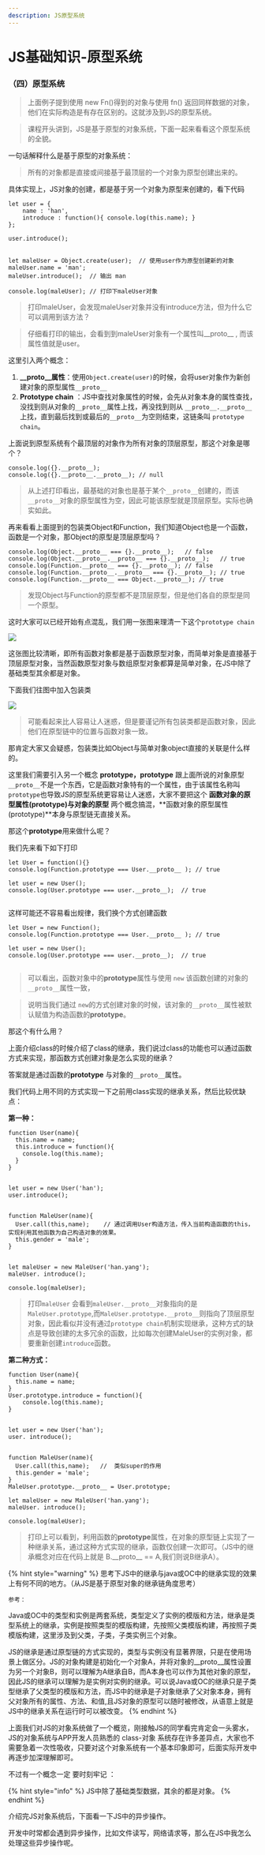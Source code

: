 ```yaml
---
description: JS原型系统
---
```


# JS基础知识-原型系统

### （四）原型系统

> 上面例子提到使用 new Fn\(\)得到的对象与使用 fn\(\) 返回同样数据的对象，他们在实际构造是有存在区别的。这就涉及到JS的原型系统。

> 课程开头讲到，JS是基于原型的对象系统，下面一起来看看这个原型系统的全貌。



一句话解释什么是基于原型的对象系统：

> 所有的对象都是直接或间接基于最顶层的一个对象为原型创建出来的。

具体实现上，JS对象的创建，都是基于另一个对象为原型来创建的，看下代码

```text
let user = {
    name : 'han',
    introduce : function(){ console.log(this.name); }
};

user.introduce();


let maleUser = Object.create(user);  // 使用user作为原型创建新的对象
maleUser.name = 'man';
maleUser.introduce();  // 输出 man

console.log(maleUser); // 打印下maleUser对象
```

> 打印maleUser，会发现maleUser对象并没有introduce方法，但为什么它可以调用到该方法？

> 仔细看打印的输出，会看到到maleUser对象有一个属性叫\_\_proto\_\_ , 而该属性值就是user。

这里引入两个概念：

1. **\_\_proto\_\_属性**：使用`Object.create(user)`的时候，会将user对象作为新创建对象的原型属性`__proto__`
2. **Prototype chain** ：JS中查找对象属性的时候，会先从对象本身的属性查找，没找到则从对象的`__proto__`属性上找，再没找到则从 `__proto__.__proto__`上找，直到最后找到或最后的`__proto__`为空则结束，这链条叫 `prototype chain`。

上面说到原型系统有个最顶层的对象作为所有对象的顶层原型，那这个对象是哪个？

```text
console.log({}.__proto__);   
console.log({}.__proto__.__proto__); // null
```

> 从上述打印看出，最基础的对象也是基于某个`__proto__`创建的，而该`__proto__`对象的原型属性为空，因此可能该原型就是顶层原型。实际也确实如此。

再来看看上面提到的包装类Object和Function，我们知道Object也是一个函数，函数是一个对象，那Object的原型是顶层原型吗？

```text
console.log(Object.__proto__ === {}.__proto__);   // false
console.log(Object.__proto__.__proto__ === {}.__proto__);   // true
console.log(Function.__proto__ === {}.__proto__); // false
console.log(Function.__proto__.__proto__ === {}.__proto__); // true
console.log(Function.__proto__ === Object.__proto__); // true
```

> 发现Object与Function的原型都不是顶层原型，但是他们各自的原型是同一个原型。

这时大家可以已经开始有点混乱，我们用一张图来理清一下这个`prototype chain`

![](../../.gitbook/assets/uml-tu-2.png)

这张图比较清晰，即所有函数对象都是基于函数原型对象，而简单对象是直接基于顶层原型对象，当然函数原型对象与数组原型对象都算是简单对象，在JS中除了基础类型其余都是对象。

下面我们往图中加入包装类

![](../../.gitbook/assets/uml-tu-3.png)

> 可能看起来比人容易让人迷惑，但是要谨记所有包装类都是函数对象，因此他们在原型链中的位置与函数对象一致。





那肯定大家又会疑惑，包装类比如Object与简单对象object直接的关联是什么样的。

这里我们需要引入另一个概念 **prototype，prototype** 跟上面所说的对象原型`__proto__`不是一个东西，它是函数对象特有的一个属性，由于该属性名称叫`prototype`也导致JS的原型系统更容易让人迷惑，大家不要把这个 **函数对象的原型属性\(prototype\)**与**对象的原型** 两个概念搞混，**函数对象的原型属性\(prototype\)**本身与原型链无直接关系。

那这个**prototype**用来做什么呢？

我们先来看下如下打印

```text
let User = function(){}
console.log(Function.prototype === User.__proto__ ); // true

let user = new User();
console.log(User.prototype === user.__proto__);  // true


```

这样可能还不容易看出规律，我们换个方式创建函数

```text
let User = new Function();
console.log(Function.prototype === User.__proto__ ); // true

let user = new User();
console.log(User.prototype === user.__proto__);  // true


```

> 可以看出，函数对象中的**prototype**属性与使用 `new` 该函数创建的对象的`__proto__`属性一致，

> 说明当我们通过 `new`的方式创建对象的时候，该对象的`__proto__`属性被默认赋值为构造函数的**prototype**。



那这个有什么用？

上面介绍class的时候介绍了class的继承，我们说过class的功能也可以通过函数方式来实现，那函数方式创建对象是怎么实现的继承？

答案就是通过函数的**prototype** 与对象的`__proto__`属性。

我们代码上用不同的方式实现一下之前用class实现的继承关系，然后比较优缺点：

**第一种：**

```text
function User(name){
  this.name = name;
  this.introduce = function(){
    console.log(this.name);
  }
}


let user = new User('han');   
user.introduce();    


function MaleUser(name){
  User.call(this,name);    // 通过调用User构造方法，传入当前构造函数的this，实现利用其他函数为自己构造对象的效果。
  this.gender = 'male';
}


let maleUser = new MaleUser('han.yang');  
maleUser. introduce();   

console.log(maleUser);
```

> 打印`maleUser` 会看到`maleUser.__proto__`对象指向的是`MaleUser.prototype`,而`MaleUser.prototype.__proto__`则指向了顶层原型对象，因此看似并没有通过`prototype chain`机制实现继承，这种方式的缺点是导致创建的太多冗余的函数，比如每次创建MaleUser的实例对象，都要重新创建`introduce`函数。

**第二种方式：**

```text
function User(name){
  this.name = name;
}
User.prototype.introduce = function(){
    console.log(this.name);
}


let user = new User('han');   
user. introduce();    


function MaleUser(name){
  User.call(this,name);   //  类似super的作用
  this.gender = 'male';
}
MaleUser.prototype.__proto__ = User.prototype;

let maleUser = new MaleUser('han.yang');  
maleUser. introduce();   

console.log(maleUser);
```

> 打印上可以看到，利用函数的**prototype**属性，在对象的原型链上实现了一种继承关系，通过这种方式实现的继承，函数仅创建一次即可。（JS中的继承概念对应在代码上就是 B.\_\_proto\_\_ == A,我们则说B继承A）。

{% hint style="warning" %}
思考下JS中的继承与java或OC中的继承实现的效果上有何不同的地方。（从JS是基于原型对象的继承链角度思考）

`参考：`

Java或OC中的类型和实例是两套系统，类型定义了实例的模版和方法，继承是类型系统上的继承，实例是按照类型的模版构建，先按照父类模版构建，再按照子类模版构建，这里涉及到父类，子类，子类实例三个对象。

 JS的继承是通过原型链的方式实现的，类型与实例没有显著界限，只是在使用场景上做区分。JS的对象构建是初始化一个对象A，并将对象的\_\_proto\_\_属性设置为另一个对象B，则可以理解为A继承自B，而A本身也可以作为其他对象的原型，因此JS的继承可以理解为是实例对实例的继承。可以说Java或OC的继承只是子类型继承了父类型的模版和方法，而JS中的继承是子对象继承了父对象本身，拥有父对象所有的属性、方法、和值,且JS对象的原型可以随时被修改，从语意上就是JS中的继承关系在运行时可以被改变。
{% endhint %}



上面我们对JS的对象系统做了一个概览，刚接触JS的同学看完肯定会一头雾水，JS的对象系统与APP开发人员熟悉的 class-对象 系统存在许多差异点，大家也不需要急着一次性吸收，只要对这个对象系统有一个基本印象即可，后面实际开发中再逐步加深理解即可。

 不过有一个概念一定 要时刻牢记 ：

{% hint style="info" %}
JS中除了基础类型数据，其余的都是对象。
{% endhint %}

介绍完JS对象系统后，下面看一下JS中的异步操作。 

开发中时常都会遇到异步操作，比如文件读写，网络请求等，那么在JS中我怎么处理这些异步操作呢。

